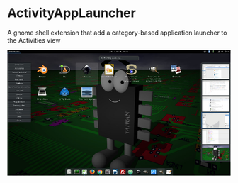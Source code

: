 # ActivityAppLauncher #

A gnome shell extension that add a category-based application launcher to the Activities view

![ScreenShot](activitiesAppLauncher.jpg)
